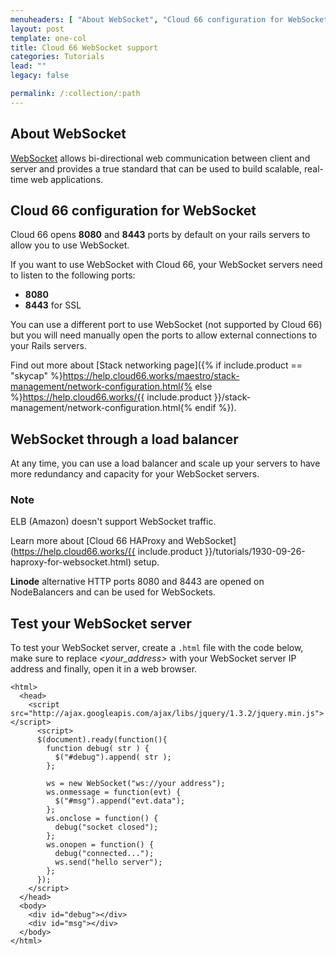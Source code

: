 ```yaml
---
menuheaders: [ "About WebSocket", "Cloud 66 configuration for WebSocket", "WebSocket through a load balancer", "Note", "Test your WebSocket server" ]
layout: post
template: one-col
title: Cloud 66 WebSocket support
categories: Tutorials
lead: ""
legacy: false

permalink: /:collection/:path
---
```



## About WebSocket

[WebSocket](http://www.websocket.org) allows bi-directional web communication between client and server and provides a true standard that can be used to build scalable, real-time web applications.


## Cloud 66 configuration for WebSocket

Cloud 66 opens **8080** and **8443** ports by default on your rails servers to allow you to use WebSocket.

If you want to use WebSocket with Cloud 66, your WebSocket servers need to listen to the following ports:

- **8080**
- **8443** for SSL

You can use a different port to use WebSocket (not supported by Cloud 66) but you will need manually open the ports to allow external connections to your Rails servers.

Find out more about [Stack networking page]({% if include.product == "skycap" %}https://help.cloud66.works/maestro/stack-management/network-configuration.html{% else %}https://help.cloud66.works/{{ include.product }}/stack-management/network-configuration.html{% endif %}).


## WebSocket through a load balancer

At any time, you can use a load balancer and scale up your servers to have more redundancy and capacity for your WebSocket servers.



### Note

ELB (Amazon) doesn't support WebSocket traffic.

Learn more about [Cloud 66 HAProxy and WebSocket](https://help.cloud66.works/{{ include.product }}/tutorials/1930-09-26-haproxy-for-websocket.html) setup.

**Linode** alternative HTTP ports 8080 and 8443 are opened on NodeBalancers and can be used for WebSockets.


## Test your WebSocket server

To test your WebSocket server, create a `.html` file with the code below, make sure to replace *\<your_address\>* with your WebSocket server IP address and finally, open it in a web browser.

```
<html>
  <head>
    <script src="http://ajax.googleapis.com/ajax/libs/jquery/1.3.2/jquery.min.js"></script>
      <script>
      $(document).ready(function(){
        function debug( str ) {
          $("#debug").append( str );
        };

        ws = new WebSocket("ws://your address");
        ws.onmessage = function(evt) {
          $("#msg").append("evt.data");
        };
        ws.onclose = function() {
          debug("socket closed");
        };
        ws.onopen = function() {
          debug("connected...");
          ws.send("hello server");
        };
      });
    </script>
  </head>
  <body>
    <div id="debug"></div>
    <div id="msg"></div>
  </body>
</html>
```

